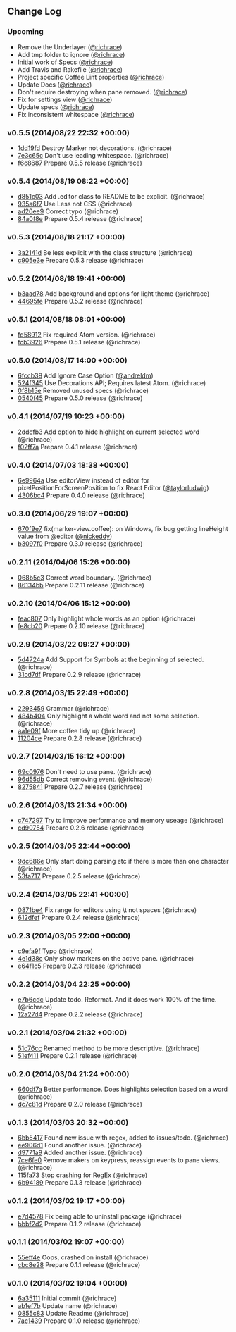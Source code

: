## Change Log

### Upcoming
- Remove the Underlayer ([@richrace])
- Add tmp folder to ignore ([@richrace])
- Initial work of Specs ([@richrace])
- Add Travis and Rakefile ([@richrace])
- Project specific Coffee Lint properties ([@richrace])
- Update Docs ([@richrace])
- Don't require destroying when pane removed. ([@richrace])
- Fix for settings view ([@richrace])
- Update specs ([@richrace])
- Fix inconsistent whitespace ([@richrace])

### v0.5.5 (2014/08/22 22:32 +00:00)
- [1dd19fd](https://github.com/richrace/highlight-selected/commit/1dd19fdbc6a355bdef253ad67fa3dff0ff20f00f) Destroy Marker not decorations. (@richrace)
- [7e3c65c](https://github.com/richrace/highlight-selected/commit/7e3c65c304d15bab8163c4e814dc855888bdbe08) Don't use leading whitespace. (@richrace)
- [f6c8687](https://github.com/richrace/highlight-selected/commit/f6c8687d6355f12289e38b939de8ab27135a9ca7) Prepare 0.5.5 release (@richrace)

### v0.5.4 (2014/08/19 08:22 +00:00)
- [d851c03](https://github.com/richrace/highlight-selected/commit/d851c037e7e78cb197fb0545fa2074d7390c7d34) Add .editor class to README to be explicit. (@richrace)
- [935a6f7](https://github.com/richrace/highlight-selected/commit/935a6f7a89a86907b780046ff1fffd5a1505dc29) Use Less not CSS (@richrace)
- [ad20ee9](https://github.com/richrace/highlight-selected/commit/ad20ee9e99a95d4fb99ddf384816f387e47409db) Correct typo (@richrace)
- [84a0f8e](https://github.com/richrace/highlight-selected/commit/84a0f8ef50f0c1a126609baab6c981c9a53a6a6d) Prepare 0.5.4 release (@richrace)

### v0.5.3 (2014/08/18 21:17 +00:00)
- [3a2141d](https://github.com/richrace/highlight-selected/commit/3a2141d0a5092ee7663e8f4a2aa46657c770f918) Be less explicit with the class structure (@richrace)
- [c905e3e](https://github.com/richrace/highlight-selected/commit/c905e3e278a015e0f122ba440a3c9eed32776807) Prepare 0.5.3 release (@richrace)

### v0.5.2 (2014/08/18 19:41 +00:00)
- [b3aad78](https://github.com/richrace/highlight-selected/commit/b3aad78cc085335aa746db31e793a68d7839ee52) Add background and options for light theme (@richrace)
- [44695fe](https://github.com/richrace/highlight-selected/commit/44695fe41c23fa70a2f3f160863e6042686595f5) Prepare 0.5.2 release (@richrace)

### v0.5.1 (2014/08/18 08:01 +00:00)
- [fd58912](https://github.com/richrace/highlight-selected/commit/fd589123155f394052468e1ac4cb29d5e067965b) Fix required Atom version. (@richrace)
- [fcb3926](https://github.com/richrace/highlight-selected/commit/fcb39265ca6e31a4c2784cd2a829765efeff606a) Prepare 0.5.1 release (@richrace)

### v0.5.0 (2014/08/17 14:00 +00:00)
- [6fccb39](https://github.com/richrace/highlight-selected/commit/6fccb3926b863ba66bdc5d34bf2bada3a9e37c59) Add Ignore Case Option ([@andreldm])
- [524f345](https://github.com/richrace/highlight-selected/commit/524f34554ba308690b9284642384c6b1dd8125e9) Use Decorations API; Requires latest Atom. (@richrace)
- [0f8b15e](https://github.com/richrace/highlight-selected/commit/0f8b15e89104476c2f931207be0cd0213613d6bd) Removed unused specs (@richrace)
- [0540f45](https://github.com/richrace/highlight-selected/commit/0540f451bc7fe22146842304562e7659f4869a35) Prepare 0.5.0 release (@richrace)

### v0.4.1 (2014/07/19 10:23 +00:00)
- [2ddcfb3](https://github.com/richrace/highlight-selected/commit/2ddcfb3be8b7b56c7544bfb9f2beb52d3a633af2) Add option to hide highlight on current selected word (@richrace)
- [f02ff7a](https://github.com/richrace/highlight-selected/commit/f02ff7abe23a9748e53263824b94bdbed42d26ba) Prepare 0.4.1 release (@richrace)

### v0.4.0 (2014/07/03 18:38 +00:00)
- [6e9964a](https://github.com/richrace/highlight-selected/commit/6e9964a382e6a55e66b190ec42b0434fc6740c35) Use editorView instead of editor for pixelPositionForScreenPosition to fix React Editor ([@taylorludwig])
- [4306bc4](https://github.com/richrace/highlight-selected/commit/4306bc42e9ed7167dcdfa16989c887fe27ebc94a) Prepare 0.4.0 release (@richrace)

### v0.3.0 (2014/06/29 19:07 +00:00)
- [670f9e7](https://github.com/richrace/highlight-selected/commit/670f9e72d5cafd8d7097aa07e839ddf193d32e81) fix(marker-view.coffee): on Windows, fix bug getting lineHeight value from @editor ([@nickeddy])
- [b3097f0](https://github.com/richrace/highlight-selected/commit/b3097f07760a2d1d9c8cc3333c7867af44c2d6c6) Prepare 0.3.0 release (@richrace)

### v0.2.11 (2014/04/06 15:26 +00:00)
- [068b5c3](https://github.com/richrace/highlight-selected/commit/068b5c37895375f1d17db2383ffbce15962ddc99) Correct word boundary. (@richrace)
- [86134bb](https://github.com/richrace/highlight-selected/commit/86134bb5e3f591089cbfe937d1a8b45cf34dc213) Prepare 0.2.11 release (@richrace)

### v0.2.10 (2014/04/06 15:12 +00:00)
- [feac807](https://github.com/richrace/highlight-selected/commit/feac807214b7e01d09494d7f8db5f2f7c2b410cf) Only highlight whole words as an option (@richrace)
- [fe8cb20](https://github.com/richrace/highlight-selected/commit/fe8cb208920f87670a726fb22e787bacbd578412) Prepare 0.2.10 release (@richrace)

### v0.2.9 (2014/03/22 09:27 +00:00)
- [5d4724a](https://github.com/richrace/highlight-selected/commit/5d4724a0b46bbb0c5b21b43b4277f3e3704d063b) Add Support for Symbols at the beginning of selected. (@richrace)
- [31cd7df](https://github.com/richrace/highlight-selected/commit/31cd7dffc8b5e0367b7a153054fe1c1536228f39) Prepare 0.2.9 release (@richrace)

### v0.2.8 (2014/03/15 22:49 +00:00)
- [2293459](https://github.com/richrace/highlight-selected/commit/229345932a2ea2bfcdd2a6c1ef0bd4506f10a7a6) Grammar (@richrace)
- [484b404](https://github.com/richrace/highlight-selected/commit/484b4043cddab6c7e6919a6d8b1dfbbf2463efc8) Only highlight a whole word and not some selection. (@richrace)
- [aa1e09f](https://github.com/richrace/highlight-selected/commit/aa1e09fc4dfdffcd4523999e2fcf8df6e18440aa) More coffee tidy up (@richrace)
- [11204ce](https://github.com/richrace/highlight-selected/commit/11204cecb3be161301bd167d3dd2f48aac06f60c) Prepare 0.2.8 release (@richrace)

### v0.2.7 (2014/03/15 16:12 +00:00)
- [69c0976](https://github.com/richrace/highlight-selected/commit/69c09762154c579b4692c50bca4b53da07cfb922) Don't need to use pane. (@richrace)
- [96d55db](https://github.com/richrace/highlight-selected/commit/96d55db7d5cacefba97cb0ae750f94e0127c4fca) Correct removing event. (@richrace)
- [8275841](https://github.com/richrace/highlight-selected/commit/8275841d8870da9e2d32d3cabf38f1cd59d67bce) Prepare 0.2.7 release (@richrace)

### v0.2.6 (2014/03/13 21:34 +00:00)
- [c747297](https://github.com/richrace/highlight-selected/commit/c7472979afefa3f32b9e61d4b3fc1bca6d5c16b7) Try to improve performance and memory useage (@richrace)
- [cd90754](https://github.com/richrace/highlight-selected/commit/cd90754dff449fd7bbdef8dad67608168791f0d8) Prepare 0.2.6 release (@richrace)

### v0.2.5 (2014/03/05 22:44 +00:00)
- [9dc686e](https://github.com/richrace/highlight-selected/commit/9dc686e47903f8ebe1c8071b1176612d9e264197) Only start doing parsing etc if there is more than one character (@richrace)
- [53fa717](https://github.com/richrace/highlight-selected/commit/53fa717f362a410a012ca303e8b1e26ac6c7e19e) Prepare 0.2.5 release (@richrace)

### v0.2.4 (2014/03/05 22:41 +00:00)
- [0871be4](https://github.com/richrace/highlight-selected/commit/0871be42792d82c58f3b7e6fde854d5ba20fd7d8) Fix range for editors using \t not spaces (@richrace)
- [612dfef](https://github.com/richrace/highlight-selected/commit/612dfef069e6b27feba92585653661c6d6b55369) Prepare 0.2.4 release (@richrace)

### v0.2.3 (2014/03/05 22:00 +00:00)
- [c9efa9f](https://github.com/richrace/highlight-selected/commit/c9efa9fee701560c559d47bf3173499d37f9fe9e) Typo (@richrace)
- [4e1d38c](https://github.com/richrace/highlight-selected/commit/4e1d38ceb8ab1f07f5f080f610f0d81c158e5c10) Only show markers on the active pane. (@richrace)
- [e64f1c5](https://github.com/richrace/highlight-selected/commit/e64f1c55788c4f12ec3ec02f1cfb1adf73fd196d) Prepare 0.2.3 release (@richrace)

### v0.2.2 (2014/03/04 22:25 +00:00)
- [e7b6cdc](https://github.com/richrace/highlight-selected/commit/e7b6cdcbf9b2b98bd22fb77f4a2e65aafda82683) Update todo. Reformat. And it does work 100% of the time. (@richrace)
- [12a27d4](https://github.com/richrace/highlight-selected/commit/12a27d42901cfe87f3b6933a9914341ea41b7273) Prepare 0.2.2 release (@richrace)

### v0.2.1 (2014/03/04 21:32 +00:00)
- [51c76cc](https://github.com/richrace/highlight-selected/commit/51c76cc1b2ad6d9b0a16c12f2f29344502144243) Renamed method to be more descriptive. (@richrace)
- [51ef411](https://github.com/richrace/highlight-selected/commit/51ef411b58922900d3e3e7e633e791070912b1fc) Prepare 0.2.1 release (@richrace)

### v0.2.0 (2014/03/04 21:24 +00:00)
- [660df7a](https://github.com/richrace/highlight-selected/commit/660df7ac5c5115c5c969d7d27eb00f9dbe51771f) Better performance. Does highlights selection based on a word (@richrace)
- [dc7c81d](https://github.com/richrace/highlight-selected/commit/dc7c81d27ea3fde834341b9f16c7aac7cd849e75) Prepare 0.2.0 release (@richrace)

### v0.1.3 (2014/03/03 20:32 +00:00)
- [6bb5417](https://github.com/richrace/highlight-selected/commit/6bb54177d1a21ca265e0bb160bbb0d4adc37a7cc) Found new issue with regex, added to issues/todo. (@richrace)
- [ee906d1](https://github.com/richrace/highlight-selected/commit/ee906d1af7299c1afe6c0b12c79cf8837fc7468a) Found another issue. (@richrace)
- [d9771a9](https://github.com/richrace/highlight-selected/commit/d9771a9769ec2657c074159c178fa73764a18bb1) Added another issue. (@richrace)
- [7ce6fe0](https://github.com/richrace/highlight-selected/commit/7ce6fe0daf280d1346ec7bf2286697f50ac90b32) Remove makers on keypress, reassign events to pane views. (@richrace)
- [115fa73](https://github.com/richrace/highlight-selected/commit/115fa7358c102b499de24d4d994e67308445e83b) Stop crashing for RegEx (@richrace)
- [6b94189](https://github.com/richrace/highlight-selected/commit/6b94189abf2cbab9dd8e087129a223b7e262d217) Prepare 0.1.3 release (@richrace)

### v0.1.2 (2014/03/02 19:17 +00:00)
- [e7d4578](https://github.com/richrace/highlight-selected/commit/e7d4578cce9556aa18596b5bfc002d6b5dbc5724) Fix being able to uninstall package (@richrace)
- [bbbf2d2](https://github.com/richrace/highlight-selected/commit/bbbf2d21daf1f61bbaa63877b0cbcd4c8471c984) Prepare 0.1.2 release (@richrace)

### v0.1.1 (2014/03/02 19:07 +00:00)
- [55eff4e](https://github.com/richrace/highlight-selected/commit/55eff4e258677bd31c16c1d8655a5dcba9a5d5a2) Oops, crashed on install (@richrace)
- [cbc8e28](https://github.com/richrace/highlight-selected/commit/cbc8e28722ecd02bf96d7e6d80b4ef73f16feb57) Prepare 0.1.1 release (@richrace)

### v0.1.0 (2014/03/02 19:04 +00:00)
- [6a35111](https://github.com/richrace/highlight-selected/commit/6a35111b27d087957b6ec9d0fa56c6b095c11fb2) Initial commit (@richrace)
- [ab1ef7b](https://github.com/richrace/highlight-selected/commit/ab1ef7b2faf25a65b19787eb544d4cbb306143c1) Update name (@richrace)
- [0855c83](https://github.com/richrace/highlight-selected/commit/0855c83a38e5640b97cc899a39d342273e84f105) Update Readme (@richrace)
- [7ac1439](https://github.com/richrace/highlight-selected/commit/7ac1439e146e773110efcbf028d68f5309716c7d) Prepare 0.1.0 release (@richrace)

[@richrace]: https://github.com/richrace
[@andreldm]: https://github.com/andreldm
[@taylorludwig]: https://github.com/taylorludwig
[@nickeddy]: https://github.com/nickeddy
